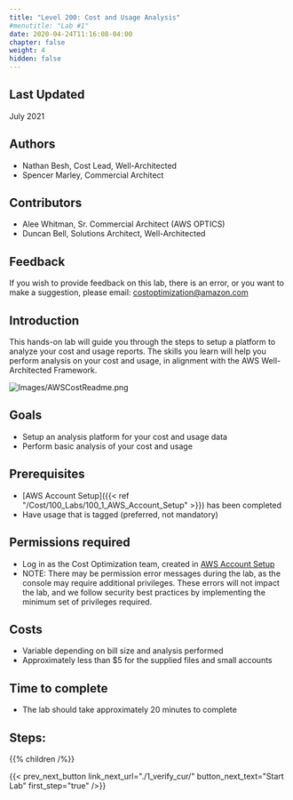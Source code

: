 ```yaml
---
title: "Level 200: Cost and Usage Analysis"
#menutitle: "Lab #1"
date: 2020-04-24T11:16:08-04:00
chapter: false
weight: 4
hidden: false
---
```

## Last Updated
July 2021

## Authors
- Nathan Besh, Cost Lead, Well-Architected
- Spencer Marley, Commercial Architect

## Contributors
- Alee Whitman, Sr. Commercial Architect (AWS OPTICS) 
- Duncan Bell, Solutions Architect, Well-Architected

## Feedback
If you wish to provide feedback on this lab, there is an error, or you want to make a suggestion, please email: costoptimization@amazon.com

## Introduction
 This hands-on lab will guide you through the steps to setup a platform to analyze your cost and usage reports. The skills you learn will help you perform analysis on your cost and usage, in alignment with the AWS Well-Architected Framework.

![Images/AWSCostReadme.png](/Cost/200_4_Cost_and_Usage_Analysis/Images/AWSCostReadme.png)

## Goals
- Setup an analysis platform for your cost and usage data
- Perform basic analysis of your cost and usage

## Prerequisites
- [AWS Account Setup]({{< ref "/Cost/100_Labs/100_1_AWS_Account_Setup" >}}) has been completed
- Have usage that is tagged (preferred, not mandatory)


## Permissions required
- Log in as the Cost Optimization team, created in [AWS Account Setup](../100_1_AWS_Account_Setup/README.md)
- NOTE: There may be permission error messages during the lab, as the console may require additional privileges. These errors will not impact the lab, and we follow security best practices by implementing the minimum set of privileges required.


## Costs
- Variable depending on bill size and analysis performed
- Approximately less than $5 for the supplied files and small accounts


## Time to complete
- The lab should take approximately 20 minutes to complete

## Steps:
{{% children  /%}}

{{< prev_next_button link_next_url="./1_verify_cur/" button_next_text="Start Lab" first_step="true" />}}
